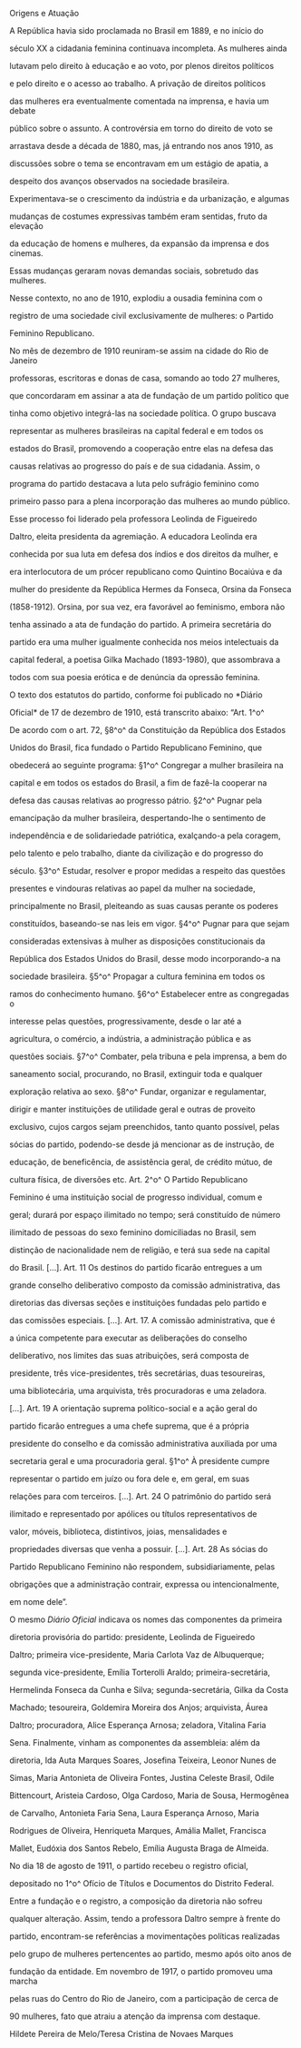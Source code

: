 

Origens e Atuação



A República havia sido proclamada no Brasil em 1889, e no início do

século XX a cidadania feminina continuava incompleta. As mulheres ainda

lutavam pelo direito à educação e ao voto, por plenos direitos políticos

e pelo direito e o acesso ao trabalho. A privação de direitos políticos

das mulheres era eventualmente comentada na imprensa, e havia um debate

público sobre o assunto. A controvérsia em torno do direito de voto se

arrastava desde a década de 1880, mas, já entrando nos anos 1910, as

discussões sobre o tema se encontravam em um estágio de apatia, a

despeito dos avanços observados na sociedade brasileira.

Experimentava-se o crescimento da indústria e da urbanização, e algumas

mudanças de costumes expressivas também eram sentidas, fruto da elevação

da educação de homens e mulheres, da expansão da imprensa e dos cinemas.

Essas mudanças geraram novas demandas sociais, sobretudo das mulheres.

Nesse contexto, no ano de 1910, explodiu a ousadia feminina com o

registro de uma sociedade civil exclusivamente de mulheres: o Partido

Feminino Republicano.



No mês de dezembro de 1910 reuniram-se assim na cidade do Rio de Janeiro

professoras, escritoras e donas de casa, somando ao todo 27 mulheres,

que concordaram em assinar a ata de fundação de um partido político que

tinha como objetivo integrá-las na sociedade política. O grupo buscava

representar as mulheres brasileiras na capital federal e em todos os

estados do Brasil, promovendo a cooperação entre elas na defesa das

causas relativas ao progresso do país e de sua cidadania. Assim, o

programa do partido destacava a luta pelo sufrágio feminino como

primeiro passo para a plena incorporação das mulheres ao mundo público.



Esse processo foi liderado pela professora Leolinda de Figueiredo

Daltro, eleita presidenta da agremiação. A educadora Leolinda era

conhecida por sua luta em defesa dos índios e dos direitos da mulher, e

era interlocutora de um prócer republicano como Quintino Bocaiúva e da

mulher do presidente da República Hermes da Fonseca, Orsina da Fonseca

(1858-1912). Orsina, por sua vez, era favorável ao feminismo, embora não

tenha assinado a ata de fundação do partido. A primeira secretária do

partido era uma mulher igualmente conhecida nos meios intelectuais da

capital federal, a poetisa Gilka Machado (1893-1980), que assombrava a

todos com sua poesia erótica e de denúncia da opressão feminina.



O texto dos estatutos do partido, conforme foi publicado no *Diário

Oficial* de 17 de dezembro de 1910, está transcrito abaixo: “Art. 1^o^

De acordo com o art. 72, §8^o^ da Constituição da República dos Estados

Unidos do Brasil, fica fundado o Partido Republicano Feminino, que

obedecerá ao seguinte programa: §1^o^ Congregar a mulher brasileira na

capital e em todos os estados do Brasil, a fim de fazê-la cooperar na

defesa das causas relativas ao progresso pátrio. §2^o^ Pugnar pela

emancipação da mulher brasileira, despertando-lhe o sentimento de

independência e de solidariedade patriótica, exalçando-a pela coragem,

pelo talento e pelo trabalho, diante da civilização e do progresso do

século. §3^o^ Estudar, resolver e propor medidas a respeito das questões

presentes e vindouras relativas ao papel da mulher na sociedade,

principalmente no Brasil, pleiteando as suas causas perante os poderes

constituídos, baseando-se nas leis em vigor. §4^o^ Pugnar para que sejam

consideradas extensivas à mulher as disposições constitucionais da

República dos Estados Unidos do Brasil, desse modo incorporando-a na

sociedade brasileira. §5^o^ Propagar a cultura feminina em todos os

ramos do conhecimento humano. §6^o^ Estabelecer entre as congregadas o

interesse pelas questões, progressivamente, desde o lar até a

agricultura, o comércio, a indústria, a administração pública e as

questões sociais. §7^o^ Combater, pela tribuna e pela imprensa, a bem do

saneamento social, procurando, no Brasil, extinguir toda e qualquer

exploração relativa ao sexo. §8^o^ Fundar, organizar e regulamentar,

dirigir e manter instituições de utilidade geral e outras de proveito

exclusivo, cujos cargos sejam preenchidos, tanto quanto possível, pelas

sócias do partido, podendo-se desde já mencionar as de instrução, de

educação, de beneficência, de assistência geral, de crédito mútuo, de

cultura física, de diversões etc. Art. 2^o^ O Partido Republicano

Feminino é uma instituição social de progresso individual, comum e

geral; durará por espaço ilimitado no tempo; será constituído de número

ilimitado de pessoas do sexo feminino domiciliadas no Brasil, sem

distinção de nacionalidade nem de religião, e terá sua sede na capital

do Brasil. […]. Art. 11 Os destinos do partido ficarão entregues a um

grande conselho deliberativo composto da comissão administrativa, das

diretorias das diversas seções e instituições fundadas pelo partido e

das comissões especiais. […]. Art. 17. A comissão administrativa, que é

a única competente para executar as deliberações do conselho

deliberativo, nos limites das suas atribuições, será composta de

presidente, três vice-presidentes, três secretárias, duas tesoureiras,

uma bibliotecária, uma arquivista, três procuradoras e uma zeladora.

[…]. Art. 19 A orientação suprema político-social e a ação geral do

partido ficarão entregues a uma chefe suprema, que é a própria

presidente do conselho e da comissão administrativa auxiliada por uma

secretaria geral e uma procuradoria geral. §1^o^ À presidente cumpre

representar o partido em juízo ou fora dele e, em geral, em suas

relações para com terceiros. […]. Art. 24 O patrimônio do partido será

ilimitado e representado por apólices ou títulos representativos de

valor, móveis, biblioteca, distintivos, joias, mensalidades e

propriedades diversas que venha a possuir. […]. Art. 28 As sócias do

Partido Republicano Feminino não respondem, subsidiariamente, pelas

obrigações que a administração contrair, expressa ou intencionalmente,

em nome dele”.



O mesmo *Diário Oficial* indicava os nomes das componentes da primeira

diretoria provisória do partido: presidente, Leolinda de Figueiredo

Daltro; primeira vice-presidente, Maria Carlota Vaz de Albuquerque;

segunda vice-presidente, Emília Torterolli Araldo; primeira-secretária,

Hermelinda Fonseca da Cunha e Silva; segunda-secretária, Gilka da Costa

Machado; tesoureira, Goldemira Moreira dos Anjos; arquivista, Áurea

Daltro; procuradora, Alice Esperança Arnosa; zeladora, Vitalina Faria

Sena. Finalmente, vinham as componentes da assembleia: além da

diretoria, Ida Auta Marques Soares, Josefina Teixeira, Leonor Nunes de

Simas, Maria Antonieta de Oliveira Fontes, Justina Celeste Brasil, Odile

Bittencourt, Aristeia Cardoso, Olga Cardoso, Maria de Sousa, Hermogênea

de Carvalho, Antonieta Faria Sena, Laura Esperança Arnoso, Maria

Rodrigues de Oliveira, Henriqueta Marques, Amália Mallet, Francisca

Mallet, Eudóxia dos Santos Rebelo, Emília Augusta Braga de Almeida.



No dia 18 de agosto de 1911, o partido recebeu o registro oficial,

depositado no 1^o^ Ofício de Títulos e Documentos do Distrito Federal.

Entre a fundação e o registro, a composição da diretoria não sofreu

qualquer alteração. Assim, tendo a professora Daltro sempre à frente do

partido, encontram-se referências a movimentações políticas realizadas

pelo grupo de mulheres pertencentes ao partido, mesmo após oito anos de

fundação da entidade. Em novembro de 1917, o partido promoveu uma marcha

pelas ruas do Centro do Rio de Janeiro, com a participação de cerca de

90 mulheres, fato que atraiu a atenção da imprensa com destaque.



Hildete Pereira de Melo/Teresa Cristina de Novaes Marques



